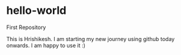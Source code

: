# hello-world
First Repository

This is Hrishikesh. I am starting my new journey using github today onwards.
I am happy to use it :)
